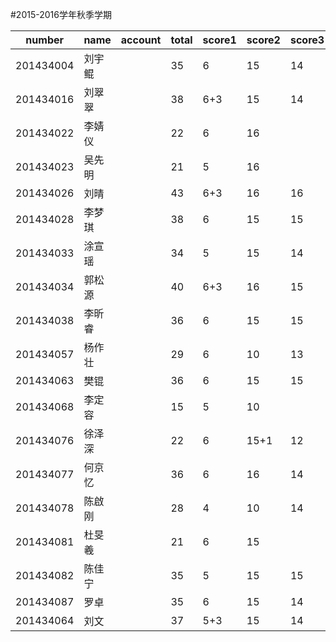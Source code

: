 ﻿#2015-2016学年秋季学期

number     |name       |account     |total  |score1 |score2 |score3  |score4 |score5 |score6  |score7  |score8 |score9 
-----------|-----------|------------|-------|-------|-------|--------|-------|-------|--------|--------|-------|-------
201434004  |刘宇鲲     |            |35     |6      |15     |14      |       |       |        |        |       |       
201434016  |刘翠翠     |            |38     |6+3    |15     |14      |       |       |        |        |       |       
201434022  |李婧仪     |            |22     |6      |16     |        |       |       |        |        |       |       
201434023  |吴先明     |            |21     |5      |16     |        |       |       |        |        |       |       
201434026  |刘晴       |            |43     |6+3    |16     |16      |+2     |       |        |        |       |       
201434028  |李梦琪     |            |38     |6      |15     |15      |       |       |        |        |       |       
201434033  |涂宣瑶     |            |34     |5      |15     |14      |       |       |        |        |       |       
201434034  |郭松源     |            |40     |6+3    |16     |15      |       |       |        |        |       |       
201434038  |李昕睿     |            |36     |6      |15     |15      |       |       |        |        |       |       
201434057  |杨作壮     |            |29     |6      |10     |13      |       |       |        |        |       |       
201434063  |樊锟       |            |36     |6      |15     |15      |       |       |        |        |       |       
201434068  |李定容     |            |15     |5      |10     |        |       |       |        |        |       |       
201434076  |徐泽深     |            |22     |6      |15+1   |12      |       |       |        |        |       |       
201434077  |何京忆     |            |36     |6      |16     |14      |       |       |        |        |       |       
201434078  |陈啟刚     |            |28     |4      |10     |14      |       |       |        |        |       |       
201434081  |杜旻羲     |            |21     |6      |15     |        |       |       |        |        |       |       
201434082  |陈佳宁     |            |35     |5      |15     |15      |       |       |        |        |       |       
201434087  |罗卓       |            |35     |6      |15     |14      |       |       |        |        |       |       
201434064  |刘文       |            |37     |5+3     |15    |14      |       |       |        |        |       |       

